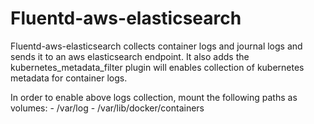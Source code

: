 # Fluentd-aws-elasticsearch

Fluentd-aws-elasticsearch collects container logs and journal logs and sends it to an aws elasticsearch endpoint. It also adds the kubernetes_metadata_filter plugin will enables collection of kubernetes metadata for container logs.

In order to enable above logs collection, mount the following paths as volumes:
    - /var/log 
    - /var/lib/docker/containers